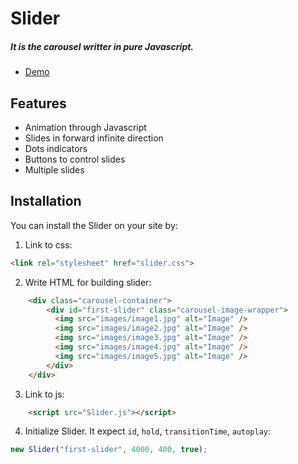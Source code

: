 # Slider 

##### It is the carousel writter in pure Javascript.

* [Demo](https://lcbiplove.github.io/lf-slider/)


## Features

* Animation through Javascript
* Slides in forward infinite direction
* Dots indicators
* Buttons to control slides
* Multiple slides


## Installation

You can install the Slider on your site by:

1. Link to css:
```html
<link rel="stylesheet" href="slider.css">

```
2. Write HTML for building slider:
```html
    <div class="carousel-container">
        <div id="first-slider" class="carousel-image-wrapper">
          <img src="images/image1.jpg" alt="Image" />
          <img src="images/image2.jpg" alt="Image" />
          <img src="images/image3.jpg" alt="Image" />
          <img src="images/image4.jpg" alt="Image" />
          <img src="images/image5.jpg" alt="Image" />
        </div>
    </div>    
```
3. Link to js:
```html
    <script src="Slider.js"></script>
```

4. Initialize Slider. It expect `id`, `hold`, `transitionTime`, `autoplay`:
```javascript
new Slider("first-slider", 4000, 400, true);
```



